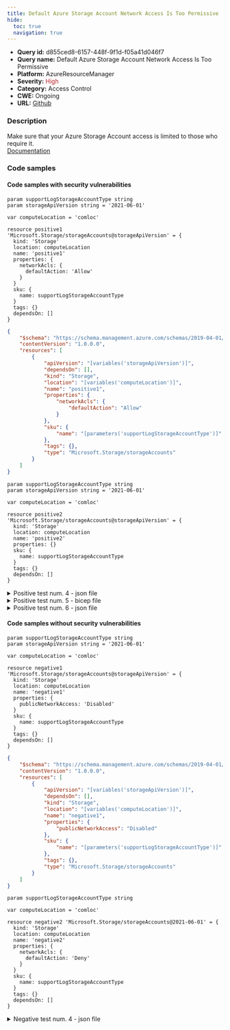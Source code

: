 ```yaml
---
title: Default Azure Storage Account Network Access Is Too Permissive
hide:
  toc: true
  navigation: true
---
```


<style>
  .highlight .hll {
    background-color: #ff171742;
  }
  .md-content {
    max-width: 1100px;
    margin: 0 auto;
  }
</style>

-   **Query id:** d855ced8-6157-448f-9f1d-f05a41d046f7
-   **Query name:** Default Azure Storage Account Network Access Is Too Permissive
-   **Platform:** AzureResourceManager
-   **Severity:** <span style="color:#bb2124">High</span>
-   **Category:** Access Control
-   **CWE:** Ongoing
-   **URL:** [Github](https://github.com/Checkmarx/kics/tree/master/assets/queries/azureResourceManager/default_azure_storage_account_network_access_is_too_permissive)

### Description
Make sure that your Azure Storage Account access is limited to those who require it.<br>
[Documentation](https://learn.microsoft.com/en-us/azure/templates/microsoft.storage/storageaccounts)

### Code samples
#### Code samples with security vulnerabilities
```bicep title="Positive test num. 1 - bicep file" hl_lines="12"
param supportLogStorageAccountType string
param storageApiVersion string = '2021-06-01'

var computeLocation = 'comloc'

resource positive1 'Microsoft.Storage/storageAccounts@storageApiVersion' = {
  kind: 'Storage'
  location: computeLocation
  name: 'positive1'
  properties: {
    networkAcls: {
      defaultAction: 'Allow'
    }
  }
  sku: {
    name: supportLogStorageAccountType
  }
  tags: {}
  dependsOn: []
}

```
```json title="Positive test num. 2 - json file" hl_lines="13"
{
    "$schema": "https://schema.management.azure.com/schemas/2019-04-01/deploymentTemplate.json#",
    "contentVersion": "1.0.0.0",
    "resources": [
        {
            "apiVersion": "[variables('storageApiVersion')]",
            "dependsOn": [],
            "kind": "Storage",
            "location": "[variables('computeLocation')]",
            "name": "positive1",
            "properties": {
                "networkAcls": {
                    "defaultAction": "Allow"
                }
            },
            "sku": {
                "name": "[parameters('supportLogStorageAccountType')]"
            },
            "tags": {},
            "type": "Microsoft.Storage/storageAccounts"
        }
    ]
}
```
```bicep title="Positive test num. 3 - bicep file" hl_lines="10"
param supportLogStorageAccountType string
param storageApiVersion string = '2021-06-01'

var computeLocation = 'comloc'

resource positive2 'Microsoft.Storage/storageAccounts@storageApiVersion' = {
  kind: 'Storage'
  location: computeLocation
  name: 'positive2'
  properties: {}
  sku: {
    name: supportLogStorageAccountType
  }
  tags: {}
  dependsOn: []
}

```
<details><summary>Positive test num. 4 - json file</summary>

```json hl_lines="11"
{
    "$schema": "https://schema.management.azure.com/schemas/2019-04-01/deploymentTemplate.json#",
    "contentVersion": "1.0.0.0",
    "resources": [
        {
            "apiVersion": "[variables('storageApiVersion')]",
            "dependsOn": [],
            "kind": "Storage",
            "location": "[variables('computeLocation')]",
            "name": "positive2",
            "properties": {},
            "sku": {
                "name": "[parameters('supportLogStorageAccountType')]"
            },
            "tags": {},
            "type": "Microsoft.Storage/storageAccounts"
        }
    ]
}
```
</details>
<details><summary>Positive test num. 5 - bicep file</summary>

```bicep hl_lines="11"
param supportLogStorageAccountType string
param storageApiVersion string = '2021-06-01'

var computeLocation = 'comloc'

resource positive3 'Microsoft.Storage/storageAccounts@storageApiVersion' = {
  kind: 'Storage'
  location: computeLocation
  name: 'positive3'
  properties: {
    publicNetworkAccess: 'Enabled'
  }
  sku: {
    name: supportLogStorageAccountType
  }
  tags: {}
  dependsOn: []
}

```
</details>
<details><summary>Positive test num. 6 - json file</summary>

```json hl_lines="12"
{
    "$schema": "https://schema.management.azure.com/schemas/2019-04-01/deploymentTemplate.json#",
    "contentVersion": "1.0.0.0",
    "resources": [
        {
            "apiVersion": "[variables('storageApiVersion')]",
            "dependsOn": [],
            "kind": "Storage",
            "location": "[variables('computeLocation')]",
            "name": "positive3",
            "properties": {
                "publicNetworkAccess": "Enabled"
            },
            "sku": {
                "name": "[parameters('supportLogStorageAccountType')]"
            },
            "tags": {},
            "type": "Microsoft.Storage/storageAccounts"
        }
    ]
}
```
</details>


#### Code samples without security vulnerabilities
```bicep title="Negative test num. 1 - bicep file"
param supportLogStorageAccountType string
param storageApiVersion string = '2021-06-01'

var computeLocation = 'comloc'

resource negative1 'Microsoft.Storage/storageAccounts@storageApiVersion' = {
  kind: 'Storage'
  location: computeLocation
  name: 'negative1'
  properties: {
    publicNetworkAccess: 'Disabled'
  }
  sku: {
    name: supportLogStorageAccountType
  }
  tags: {}
  dependsOn: []
}

```
```json title="Negative test num. 2 - json file"
{
    "$schema": "https://schema.management.azure.com/schemas/2019-04-01/deploymentTemplate.json#",
    "contentVersion": "1.0.0.0",
    "resources": [
        {
            "apiVersion": "[variables('storageApiVersion')]",
            "dependsOn": [],
            "kind": "Storage",
            "location": "[variables('computeLocation')]",
            "name": "negative1",
            "properties": {
                "publicNetworkAccess": "Disabled"
            },
            "sku": {
                "name": "[parameters('supportLogStorageAccountType')]"
            },
            "tags": {},
            "type": "Microsoft.Storage/storageAccounts"
        }
    ]
}
```
```bicep title="Negative test num. 3 - bicep file"
param supportLogStorageAccountType string

var computeLocation = 'comloc'

resource negative2 'Microsoft.Storage/storageAccounts@2021-06-01' = {
  kind: 'Storage'
  location: computeLocation
  name: 'negative2'
  properties: {
    networkAcls: {
      defaultAction: 'Deny'
    }
  }
  sku: {
    name: supportLogStorageAccountType
  }
  tags: {}
  dependsOn: []
}

```
<details><summary>Negative test num. 4 - json file</summary>

```json
{
    "$schema": "https://schema.management.azure.com/schemas/2019-04-01/deploymentTemplate.json#",
    "contentVersion": "1.0.0.0",
    "resources": [
        {
            "apiVersion": "[variables('storageApiVersion')]",
            "dependsOn": [],
            "kind": "Storage",
            "location": "[variables('computeLocation')]",
            "name": "negative2",
            "properties": {
                "networkAcls": {
                    "defaultAction": "Deny"
                }
            },
            "sku": {
                "name": "[parameters('supportLogStorageAccountType')]"
            },
            "tags": {},
            "type": "Microsoft.Storage/storageAccounts"
        }
    ]
}
```
</details>
